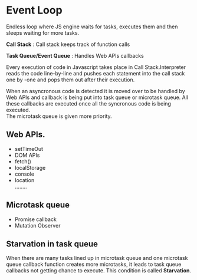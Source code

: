 # **Event Loop**
Endless loop where JS engine waits for tasks, executes them and then sleeps waiting for more tasks.

**Call Stack** : Call stack keeps track of function calls

**Task Queue/Event Queue** : Handles Web APIs callbacks

Every execution of code in Javascript takes place in Call Stack.Interpreter reads the code line-by-line and pushes each statement into the call stack one by -one and pops them out after their execution. 

When an asyncronous code is detected it is moved over to be handled by Web APIs and callback is being put into task queue or microtask queue.
All these callbacks are executed once all the syncronous code is being executed.   
The microtask queue is given more priority.


## **Web APIs.**
- setTimeOut
- DOM APIs
- fetch()
- localStorage
- console
- location  
........

## **Microtask queue**
- Promise callback
- Mutation Observer

## **Starvation in task queue**
When there are many tasks lined up in microtask queue and one microtask queue callback function creates more microtasks, it leads to task queue callbacks not getting chance to execute. This condition is called **Starvation**.


